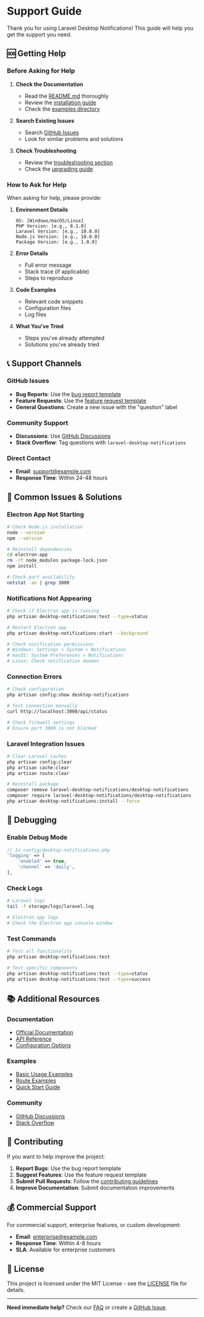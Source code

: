 # Support Guide

Thank you for using Laravel Desktop Notifications! This guide will help you get the support you need.

## 🆘 Getting Help

### Before Asking for Help

1. **Check the Documentation**
   - Read the [README.md](README.md) thoroughly
   - Review the [installation guide](INSTALL.md)
   - Check the [examples directory](examples/)

2. **Search Existing Issues**
   - Search [GitHub Issues](https://github.com/your-username/laravel-desktop-notifications/issues)
   - Look for similar problems and solutions

3. **Check Troubleshooting**
   - Review the [troubleshooting section](../README.md#troubleshooting)
   - Check the [upgrading guide](UPGRADING.md)

### How to Ask for Help

When asking for help, please provide:

1. **Environment Details**
   ```
   OS: [Windows/macOS/Linux]
   PHP Version: [e.g., 8.1.0]
   Laravel Version: [e.g., 10.0.0]
   Node.js Version: [e.g., 18.0.0]
   Package Version: [e.g., 1.0.0]
   ```

2. **Error Details**
   - Full error message
   - Stack trace (if applicable)
   - Steps to reproduce

3. **Code Examples**
   - Relevant code snippets
   - Configuration files
   - Log files

4. **What You've Tried**
   - Steps you've already attempted
   - Solutions you've already tried

## 📞 Support Channels

### GitHub Issues
- **Bug Reports**: Use the [bug report template](.github/ISSUE_TEMPLATE/bug_report.md)
- **Feature Requests**: Use the [feature request template](.github/ISSUE_TEMPLATE/feature_request.md)
- **General Questions**: Create a new issue with the "question" label

### Community Support
- **Discussions**: Use [GitHub Discussions](https://github.com/your-username/laravel-desktop-notifications/discussions)
- **Stack Overflow**: Tag questions with `laravel-desktop-notifications`

### Direct Contact
- **Email**: support@example.com
- **Response Time**: Within 24-48 hours

## 🐛 Common Issues & Solutions

### Electron App Not Starting
```bash
# Check Node.js installation
node --version
npm --version

# Reinstall dependencies
cd electron-app
rm -rf node_modules package-lock.json
npm install

# Check port availability
netstat -an | grep 3000
```

### Notifications Not Appearing
```bash
# Check if Electron app is running
php artisan desktop-notifications:test --type=status

# Restart Electron app
php artisan desktop-notifications:start --background

# Check notification permissions
# Windows: Settings > System > Notifications
# macOS: System Preferences > Notifications
# Linux: Check notification daemon
```

### Connection Errors
```bash
# Check configuration
php artisan config:show desktop-notifications

# Test connection manually
curl http://localhost:3000/api/status

# Check firewall settings
# Ensure port 3000 is not blocked
```

### Laravel Integration Issues
```bash
# Clear Laravel caches
php artisan config:clear
php artisan cache:clear
php artisan route:clear

# Reinstall package
composer remove laravel-desktop-notifications/desktop-notifications
composer require laravel-desktop-notifications/desktop-notifications
php artisan desktop-notifications:install --force
```

## 🔧 Debugging

### Enable Debug Mode
```php
// In config/desktop-notifications.php
'logging' => [
    'enabled' => true,
    'channel' => 'daily',
],
```

### Check Logs
```bash
# Laravel logs
tail -f storage/logs/laravel.log

# Electron app logs
# Check the Electron app console window
```

### Test Commands
```bash
# Test all functionality
php artisan desktop-notifications:test

# Test specific components
php artisan desktop-notifications:test --type=status
php artisan desktop-notifications:test --type=success
```

## 📚 Additional Resources

### Documentation
- [Official Documentation](https://github.com/your-username/laravel-desktop-notifications)
- [API Reference](../README.md#api-endpoints)
- [Configuration Options](../README.md#configuration)

### Examples
- [Basic Usage Examples](examples/NotificationController.php)
- [Route Examples](examples/routes-example.php)
- [Quick Start Guide](examples/QUICK_START.md)

### Community
- [GitHub Discussions](https://github.com/your-username/laravel-desktop-notifications/discussions)
- [Stack Overflow](https://stackoverflow.com/questions/tagged/laravel-desktop-notifications)

## 🤝 Contributing

If you want to help improve the project:

1. **Report Bugs**: Use the bug report template
2. **Suggest Features**: Use the feature request template
3. **Submit Pull Requests**: Follow the [contributing guidelines](CONTRIBUTING.md)
4. **Improve Documentation**: Submit documentation improvements

## 💰 Commercial Support

For commercial support, enterprise features, or custom development:

- **Email**: enterprise@example.com
- **Response Time**: Within 4-8 hours
- **SLA**: Available for enterprise customers

## 📄 License

This project is licensed under the MIT License - see the [LICENSE](LICENSE) file for details.

---

**Need immediate help?** Check our [FAQ](https://github.com/your-username/laravel-desktop-notifications/discussions/categories/faq) or create a [GitHub Issue](https://github.com/your-username/laravel-desktop-notifications/issues/new). 